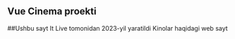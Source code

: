## Vue Cinema proekti
   ##Ushbu sayt It Live tomonidan 2023-yil yaratildi 
    Kinolar haqidagi web sayt